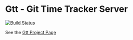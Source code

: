 # Gtt - Git Time Tracker Server

[![Build Status](https://drone.io/github.com/luizbranco/gttserver/status.png)](https://drone.io/github.com/luizbranco/gttserver/latest)

See the [Gtt Project Page](http://github.com/luizbranco/gtt)
